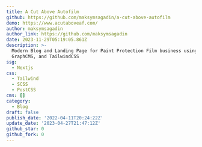 ```yaml
---
title: A Cut Above Autofilm
github: https://github.com/maksymsagadin/a-cut-above-autofilm
demo: https://www.acutaboveaf.com/
author: maksymsagadin
author_link: https://github.com/maksymsagadin
date: 2023-11-29T05:19:05.861Z
description: >-
  Modern Blog and Landing Page for Paint Protection Film business using Next.js,
  GraphCMS, and TailwindCSS
ssg:
  - Nextjs
css:
  - Tailwind
  - SCSS
  - PostCSS
cms: []
category:
  - Blog
draft: false
publish_date: '2022-04-11T20:24:22Z'
update_date: '2023-04-27T21:47:12Z'
github_star: 0
github_fork: 0
---
```

